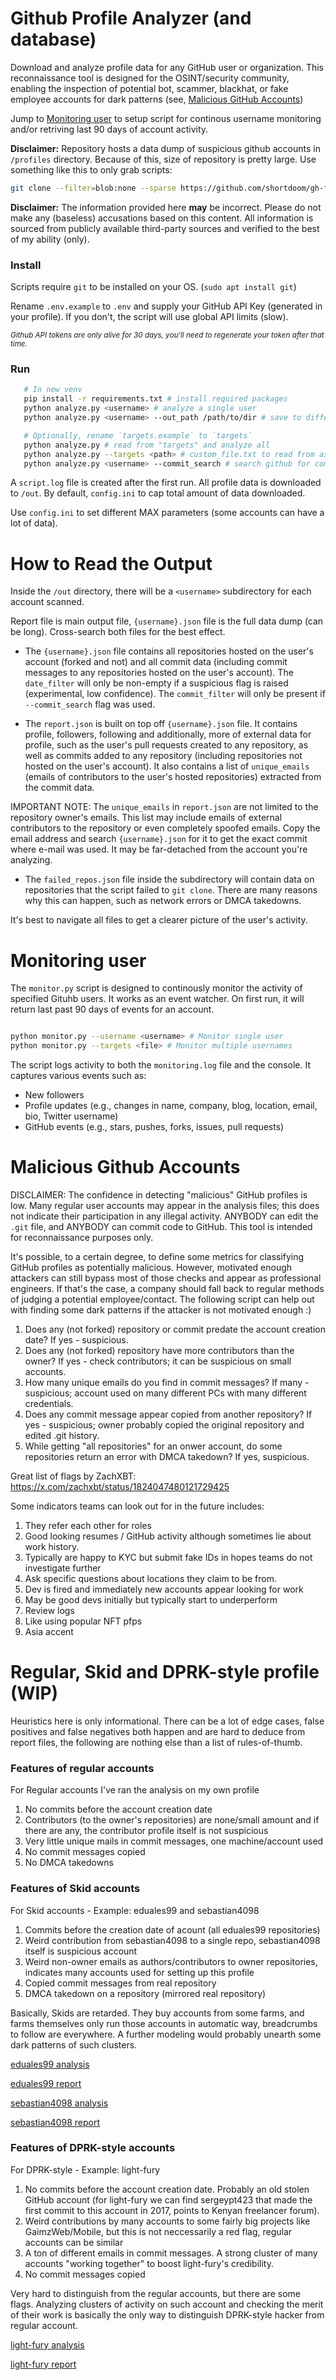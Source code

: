 # Github Profile Analyzer (and database)

Download and analyze profile data for any GitHub user or organization. This reconnaissance tool is designed for the OSINT/security community, enabling the inspection of potential bot, scammer, blackhat, or fake employee accounts for dark patterns (see, [Malicious GitHub Accounts](#malicious-github-accounts))

Jump to [Monitoring user](#monitoring-user) to setup script for continous username monitoring and/or retriving last 90 days of account activity.

**Disclaimer:** Repository hosts a data dump of suspicious github accounts in `/profiles` directory. Because of this, size of repository is pretty large. Use something like this to only grab scripts:

```sh
git clone --filter=blob:none --sparse https://github.com/shortdoom/gh-fake-analyzer && cd gh-fake-analyzer && git sparse-checkout set --no-cone '*' '!profiles'
```

**Disclaimer:** The information provided here **may** be incorrect. Please do not make any (baseless) accusations based on this content. All information is sourced from publicly available third-party sources and verified to the best of my ability (only).

### Install

Scripts require `git` to be installed on your OS. (`sudo apt install git`)

Rename `.env.example` to `.env` and supply your GitHub API Key (generated in your profile). If you don't, the script will use global API limits (slow). 

<small><i>Github API tokens are only alive for 30 days, you'll need to regenerate your token after that time.</i></small>
 
### Run

```sh
   # In new venv
   pip install -r requirements.txt # install required packages
   python analyze.py <username> # analyze a single user
   python analyze.py <username> --out_path /path/to/dir # save to different than /out dir

   # Optionally, rename `targets.example` to `targets` 
   python analyze.py # read from "targets" and analyze all
   python analyze.py --targets <path> # custom_file.txt to read from as "targets"   
   python analyze.py <username> --commit_search # search github for commit messages (slow, experimental)
```

A `script.log` file is created after the first run. All profile data is downloaded to `/out`. By default, `config.ini` to cap total amount of data downloaded.

Use `config.ini` to set different MAX parameters (some accounts can have a lot of data).

# How to Read the Output

Inside the `/out` directory, there will be a `<username>` subdirectory for each account scanned.

Report file is main output file, `{username}.json` file is the full data dump (can be long). Cross-search both files for the best effect.

- The `{username}.json` file contains all repositories hosted on the user's account (forked and not) and all commit data (including commit messages to any repositories hosted on the user's account). The `date_filter` will only be non-empty if a suspicious flag is raised (experimental, low confidence). The `commit_filter` will only be present if `--commit_search` flag was used.

- The `report.json` is built on top off `{username}.json` file. It contains profile, followers, following and additionally, more of external data for profile, such as the user's pull requests created to any repository, as well as commits added to any repository (including repositories not hosted on the user's account). It also contains a list of `unique_emails` (emails of contributors to the user's hosted repositories) extracted from the commit data.

IMPORTANT NOTE: The `unique_emails` in `report.json` are not limited to the repository owner's emails. This list may include emails of external contributors to the repository or even completely spoofed emails. Copy the email address and search `{username}.json` for it to get the exact commit where e-mail was used. It may be far-detached from the account you're analyzing.

- The `failed_repos.json` file inside the subdirectory will contain data on repositories that the script failed to `git clone`. There are many reasons why this can happen, such as network errors or DMCA takedowns.

It's best to navigate all files to get a clearer picture of the user's activity.

# Monitoring user

The `monitor.py` script is designed to continously monitor the activity of specified Gituhb users. It works as an event watcher. On first run, it will return last past 90 days of events for an account.

```sh

python monitor.py --username <username> # Monitor single user
python monitor.py --targets <file> # Monitor multiple usernames

```

The script logs activity to both the `monitoring.log` file and the console. It captures various events such as:

- New followers
- Profile updates (e.g., changes in name, company, blog, location, email, bio, Twitter username)
- GitHub events (e.g., stars, pushes, forks, issues, pull requests)


# Malicious Github Accounts

DISCLAIMER: The confidence in detecting "malicious" GitHub profiles is low. Many regular user accounts may appear in the analysis files; this does not indicate their participation in any illegal activity. ANYBODY can edit the `.git` file, and ANYBODY can commit code to GitHub. This tool is intended for reconnaissance purposes only.

It's possible, to a certain degree, to define some metrics for classifying GitHub profiles as potentially malicious. However, motivated enough attackers can still bypass most of those checks and appear as professional engineers. If that's the case, a company should fall back to regular methods of judging a potential employee/contact. The following script can help out with finding some dark patterns if the attacker is not motivated enough :)

1. Does any (not forked) repository or commit predate the account creation date? If yes - suspicious.
2. Does any (not forked) repository have more contributors than the owner? If yes - check contributors; it can be suspicious on small accounts.
3. How many unique emails do you find in commit messages? If many - suspicious; account used on many different PCs with many different credentials.
4. Does any commit message appear copied from another repository? If yes - suspicious; owner probably copied the original repository and edited .git history.
5. While getting "all repositories" for an onwer account, do some repositories return an error with DMCA takedown? If yes, suspicious.

Great list of flags by ZachXBT: https://x.com/zachxbt/status/1824047480121729425

Some indicators teams can look out for in the future includes: 

1) They refer each other for roles 
2) Good looking resumes / GitHub activity although sometimes lie about work history. 
3) Typically are happy to KYC but submit fake IDs in hopes teams do not investigate further
4) Ask specific questions about locations they claim to be from. 
5) Dev is fired and immediately new accounts appear looking for work
6) May be good devs initially but typically start to underperform
7) Review logs
8) Like using popular NFT pfps 
9) Asia accent

# Regular, Skid and DPRK-style profile (WIP)

Heuristics here is only informational. There can be a lot of edge cases, false positives and false negatives both happen and are hard to deduce from report files, the following are nothing else than a list of rules-of-thumb.

### Features of regular accounts

For Regular accounts I've ran the analysis on my own profile

1. No commits before the account creation date
2. Contributors (to the owner's repositories) are none/small amount and if there are any, the contributor profile itself is not suspicious
3. Very little unique mails in commit messages, one machine/account used
4. No commit messages copied
5. No DMCA takedowns


### Features of Skid accounts

For Skid accounts - Example: eduales99 and sebastian4098

1. Commits before the creation date of acount (all eduales99 repositories)
2. Weird contribution from sebastian4098 to a single repo, sebastian4098 itself is suspicious account
3. Weird non-owner emails as authors/contributors to owner repositories, indicates many accounts used for setting up this profile
4. Copied commit messages from real repository
5. DMCA takedown on a repository (mirrored real repository)

Basically, Skids are retarded. They buy accounts from some farms, and farms themselves only run those accounts in automatic way, breadcrumbs to follow are everywhere. A further modeling would probably unearth some dark patterns of such clusters.

[eduales99 analysis](/profiles/INVESTIGATIONS/ContagiousInterview_00.00.2024/eduales99/eduales99.json)

[eduales99 report](/profiles/INVESTIGATIONS/ContagiousInterview_00.00.2024/eduales99/report.json)

[sebastian4098 analysis](/profiles/INVESTIGATIONS/ContagiousInterview_00.00.2024/sebastian4098/sebastian4098.json)

[sebastian4098 report](/profiles/INVESTIGATIONS/ContagiousInterview_00.00.2024/sebastian4098/report.json)

### Features of DPRK-style accounts

For DPRK-style - Example: light-fury

1. No commits before the account creation date. Probably an old stolen GitHub account (for light-fury we can find sergeypt423 that made the first commit to this account in 2017, points to Kenyan freelancer forum).
2. Weird contributions by many accounts to some fairly big projects like GaimzWeb/Mobile, but this is not neccessarily a red flag, regular accounts can be similar
3. A ton of different emails in commit messages. A strong cluster of many accounts "working together" to boost light-fury's credibility.
4. No commit messages copied

Very hard to distinguish from the regular accounts, but there are some flags. Analyzing clusters of activity on such account and checking the merit of their work is basically the only way to distinguish DPRK-style hacker from regular account.

[light-fury analysis](/profiles/INVESTIGATIONS/ContagiousInterview_00.00.2024/light-fury/light-fury.json)

[light-fury report](/profiles/INVESTIGATIONS/ContagiousInterview_00.00.2024/light-fury/report.json)
